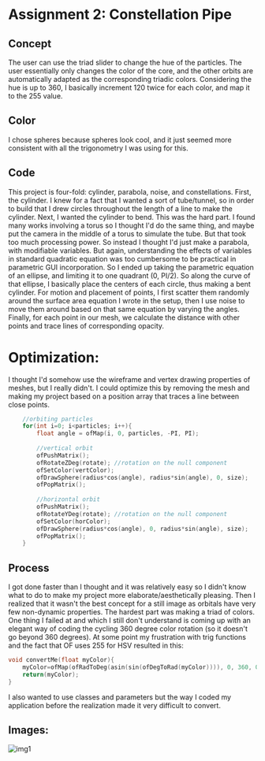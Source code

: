 # Assignment 2: Constellation Pipe

## Concept
The user can use the triad slider to change the hue of the particles. The user essentially only changes the color of the core, and the other orbits are automatically adapted as the corresponding triadic colors. Considering the hue is up to 360, I basically increment 120 twice for each color, and map it to the 255 value.

## Color
I chose spheres because spheres look cool, and it just seemed more consistent with all the trigonometry I was using for this.

## Code
This project is four-fold: cylinder, parabola, noise, and constellations. First, the cylinder. I knew for a fact that I wanted a sort of tube/tunnel, so in order to build that I drew circles throughout the length of a line to make the cylinder. Next, I wanted the cylinder to bend. This was the hard part. I found many works involving a torus so I thought I'd do the same thing, and maybe put the camera in the middle of a torus to simulate the tube. But that took too much processing power. So instead I thought I'd just make a parabola, with modifiable variables. But again, understanding the effects of variables in standard quadratic equation was too cumbersome to be practical in parametric GUI incorporation. So I ended up taking the parametric equation of an ellipse, and limiting it to one quadrant (0, PI/2). So along the curve of that ellipse, I basically place the centers of each circle, thus making a bent cylinder. For motion and placement of points, I first scatter them randomly around the surface area equation I wrote in the setup, then I use noise to move them around based on that same equation by varying the angles. Finally, for each point in our mesh, we calculate the distance with other points and trace lines of corresponding opacity. 

# Optimization:
I thought I'd somehow use the wireframe and vertex drawing properties of meshes, but I really didn't. I could optimize this by removing the mesh and making my project based on a position array that traces a line between close points.

```C++
    //orbiting particles
    for(int i=0; i<particles; i++){
        float angle = ofMap(i, 0, particles, -PI, PI);
        
        //vertical orbit
        ofPushMatrix();
        ofRotateZDeg(rotate); //rotation on the null component
        ofSetColor(vertColor);
        ofDrawSphere(radius*cos(angle), radius*sin(angle), 0, size);
        ofPopMatrix();
        
        //horizontal orbit
        ofPushMatrix();
        ofRotateYDeg(rotate); //rotation on the null component
        ofSetColor(horColor);
        ofDrawSphere(radius*cos(angle), 0, radius*sin(angle), size);
        ofPopMatrix();
    }
```

## Process
I got done faster than I thought and it was relatively easy so I didn't know what to do to make my project more elaborate/aesthetically pleasing. Then I realized that it wasn't the best concept for a still image as orbitals have very few non-dynamic properties. The hardest part was making a triad of colors. One thing I failed at and which I still don't understand is coming up with an elegant way of coding the cycling 360 degree color rotation (so it doesn't go beyond 360 degrees). At some point my frustration with trig functions and the fact that OF uses 255 for HSV resulted in this:
```C++
void convertMe(float myColor){
    myColor=ofMap(ofRadToDeg(asin(sin(ofDegToRad(myColor)))), 0, 360, 0, 255);
    return(myColor);
}
```
I also wanted to use classes and parameters but the way I coded my application before the realization made it very difficult to convert.

## Images:
![img1](https://github.com/soablackwhite/SoftwareArt/blob/main/Assignment%202/neonTunnel.gif)
